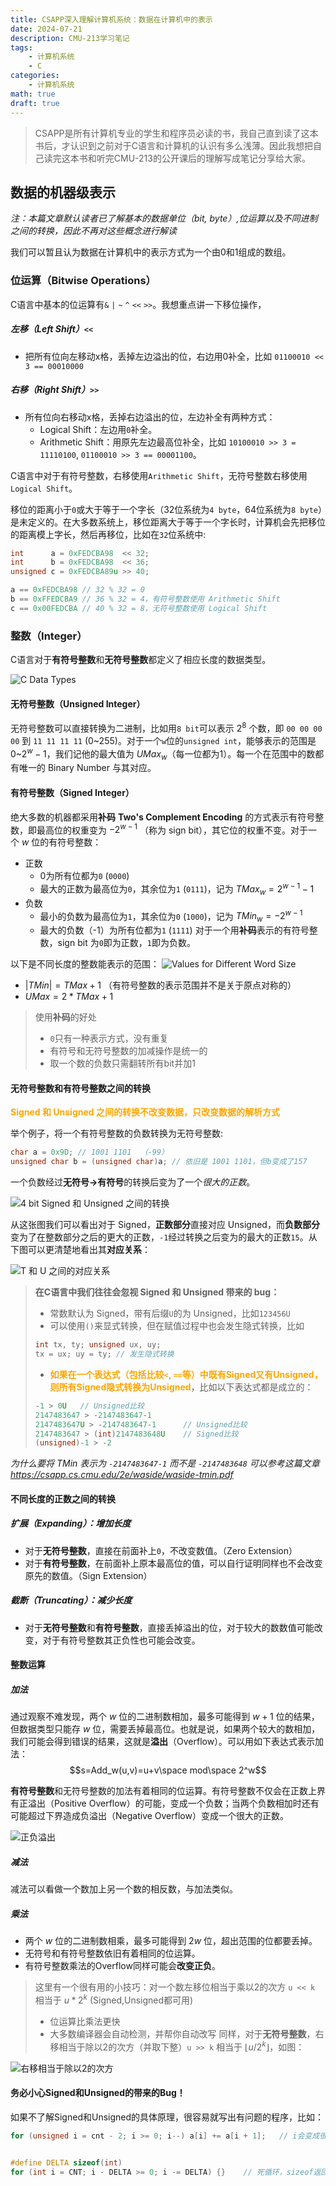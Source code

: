 ```yaml
---
title: CSAPP深入理解计算机系统：数据在计算机中的表示
date: 2024-07-21
description: CMU-213学习笔记
tags: 
    - 计算机系统
    - C
categories:
    - 计算机系统
math: true
draft: true
---
```


> CSAPP是所有计算机专业的学生和程序员必读的书，我自己直到读了这本书后，才认识到之前对于C语言和计算机的认识有多么浅薄。因此我想把自己读完这本书和听完CMU-213的公开课后的理解写成笔记分享给大家。

## 数据的机器级表示

*注：本篇文章默认读者已了解基本的数据单位（bit, byte）,位运算以及不同进制之间的转换，因此不再对这些概念进行解读*

我们可以暂且认为数据在计算机中的表示方式为一个由0和1组成的数组。

### 位运算（Bitwise Operations）

C语言中基本的位运算有`&` `|` `~` `^` `<<` `>>`。我想重点讲一下移位操作，

##### 左移（Left Shift）`<<`

- 把所有位向左移动x格，丢掉左边溢出的位，右边用0补全，比如 `01100010 << 3 == 00010000`

##### 右移（Right Shift）`>>`

- 所有位向右移动x格，丢掉右边溢出的位，左边补全有两种方式：
  - Logical Shift：左边用`0`补全。
  - Arithmetic Shift：用原先左边最高位补全，比如 `10100010 >> 3 = 11110100`, `01100010 >> 3 == 00001100`。

C语言中对于有符号整数，右移使用`Arithmetic Shift`，无符号整数右移使用`Logical Shift`。

移位的距离小于`0`或大于等于一个字长（32位系统为`4 byte`，64位系统为`8 byte`）是未定义的。在大多数系统上，移位距离大于等于一个字长时，计算机会先把移位的距离模上字长，然后再移位，比如在`32`位系统中:

```c
int      a = 0xFEDCBA98  << 32;
int      b = 0xFEDCBA98  << 36;
unsigned c = 0xFEDCBA89u >> 40;

a == 0xFEDCBA98 // 32 % 32 = 0
b == 0xFFEDCBA9 // 36 % 32 = 4，有符号整数使用 Arithmetic Shift
c == 0x00FEDCBA // 40 % 32 = 8，无符号整数使用 Logical Shift

```

### 整数（Integer）

C语言对于**有符号整数**和**无符号整数**都定义了相应长度的数据类型。

![C Data Types](c_data_types.png)

#### 无符号整数（Unsigned Integer）

无符号整数可以直接转换为二进制，比如用`8 bit`可以表示 $2^8$ 个数，即 `00 00 00 00` 到 `11 11 11 11` (0~255)。对于一个`w`位的`unsigned int`，能够表示的范围是 $0$~$2^w-1$，我们记他的最大值为 $UMax_w$（每一位都为1）。每一个在范围中的数都有唯一的 Binary Number 与其对应。

#### 有符号整数（Signed Integer）

绝大多数的机器都采用**补码** **Two's Complement Encoding** 的方式表示有符号整数，即最高位的权重变为 $-2^{w-1}$ （称为 sign bit），其它位的权重不变。对于一个 $w$ 位的有符号整数：
- 正数
  - 0为所有位都为`0` (`0000`)
  - 最大的正数为最高位为`0`，其余位为`1` (`0111`)，记为 $TMax_w = 2^{w-1}-1$
- 负数
  - 最小的负数为最高位为`1`，其余位为`0` (`1000`)，记为 $TMin_w = -2^{w-1}$
  - 最大的负数（-1）为所有位都为`1` (`1111`)
对于一个用**补码**表示的有符号整数，sign bit 为`0`即为正数，`1`即为负数。

以下是不同长度的整数能表示的范围：
![Values for Different Word Size](value_for_different_size.png)
- $|TMin| = TMax + 1$ （有符号整数的表示范围并不是关于原点对称的）
- $UMax = 2 * TMax + 1$

> 使用**补码**的好处
> - `0`只有一种表示方式，没有重复
> - 有符号和无符号整数的加减操作是统一的
> - 取一个数的负数只需翻转所有bit并加1

#### 无符号整数和有符号整数之间的转换

<span style="color: orange;">**Signed 和 Unsigned 之间的转换不改变数据，只改变数据的解析方式**</span>

举个例子，将一个有符号整数的负数转换为无符号整数:
```c
char a = 0x9D; // 1001 1101  （-99）
unsigned char b = (unsigned char)a; // 依旧是 1001 1101，但b变成了157
```
一个负数经过**无符号->有符号**的转换后变为了一个*很大的正数*。

![4 bit Signed 和 Unsigned 之间的转换](T2U_U2T.png)

从这张图我们可以看出对于 Signed，**正数部分**直接对应 Unsigned，而**负数部分**变为了在整数部分之后的更大的正数，`-1`经过转换之后变为的最大的正数`15`。从下图可以更清楚地看出其**对应关系**：

![T 和 U 之间的对应关系](TU_convertion.png)
  
> **在C语言中我们往往会忽视 Signed 和 Unsigned 带来的 bug：**
> - 常数默认为 Signed，带有后缀`U`的为 Unsigned，比如`123456U`
> - 可以使用`()`来显式转换，但在赋值过程中也会发生隐式转换，比如
> ```c
> int tx, ty; unsigned ux, uy;
> tx = ux; uy = ty; // 发生隐式转换
> ```
> - <span style="color: orange;">**如果在一个表达式（包括比较`<`, `==`等）中既有Signed又有Unsigned，则所有Signed隐式转换为Unsigned**</span>，比如以下表达式都是成立的：
> ```c
> -1 > 0U   // Unsigned比较
> 2147483647 > -2147483647-1
> 2147483647U > -2147483647-1      // Unsigned比较
> 2147483647 > (int)2147483648U    // Signed比较
> (unsigned)-1 > -2
> ```

*为什么要将 $TMin$ 表示为 `-2147483647-1` 而不是 `-2147483648` 可以参考这篇文章 https://csapp.cs.cmu.edu/2e/waside/waside-tmin.pdf*

#### 不同长度的正数之间的转换

##### 扩展（Expanding）：增加长度

- 对于**无符号整数**，直接在前面补上`0`，不改变数值。（Zero Extension）
- 对于**有符号整数**，在前面补上原本最高位的值，可以自行证明同样也不会改变原先的数值。（Sign Extension）

##### 截断（Truncating）：减少长度

- 对于**无符号整数**和**有符号整数**，直接丢掉溢出的位，对于较大的数数值可能改变，对于有符号整数其正负性也可能会改变。

#### 整数运算

##### 加法

通过观察不难发现，两个 $w$ 位的二进制数相加，最多可能得到 $w+1$ 位的结果，但数据类型只能存 $w$ 位，需要丢掉最高位。也就是说，如果两个较大的数相加，我们可能会得到错误的结果，这就是**溢出**（Overflow）。可以用如下表达式表示加法：
$$s=Add_w(u,v)=u+v\space mod\space 2^w$$

**有符号整数**和无符号整数的加法有着相同的位运算。有符号整数不仅会在正数上界有正溢出（Positive Overflow）的可能，变成一个负数；当两个负数相加时还有可能超过下界造成负溢出（Negative Overflow）变成一个很大的正数。

![正负溢出](add_overflow.png)

##### 减法

减法可以看做一个数加上另一个数的相反数，与加法类似。

##### 乘法

- 两个 $w$ 位的二进制数相乘，最多可能得到 $2w$ 位，超出范围的位都要丢掉。
- 无符号和有符号整数依旧有着相同的位运算。
- 有符号整数乘法的Overflow同样可能会**改变正负**。

> 这里有一个很有用的小技巧：对一个数左移位相当于乘以2的次方
> `u << k` 相当于 $u*2^k$ (Signed,Unsigned都可用)
> - 位运算比乘法更快
> - 大多数编译器会自动检测，并帮你自动改写
> 同样，对于**无符号整数**，右移相当于除以2的次方（并取下整）`u >> k` 相当于 $\lfloor u/2^k\rfloor$，如图：

![右移相当于除以2的次方](div.png)

#### 务必小心Signed和Unsigned的带来的Bug！

如果不了解Signed和Unsigned的具体原理，很容易就写出有问题的程序，比如：
```c
for (unsigned i = cnt - 2; i >= 0; i--) a[i] += a[i + 1];   // i会变成很大的数，造成Seg Fault


#define DELTA sizeof(int)
for (int i = CNT; i - DELTA >= 0; i -= DELTA) {}    // 死循环，sizeof返回无符号整数
```